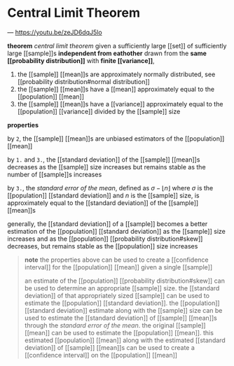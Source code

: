 # Central Limit Theorem

&mdash; <https://youtu.be/zeJD6dqJ5lo>

**theorem** _central limit theorem_ given a sufficiently large [[set]] of sufficiently large [[sample]]s **independent from eathother** drawn from the **same [[probability distribution]]** with **finite [[variance]]**,

1. the [[sample]] [[mean]]s are approximately normally distributed, see [[probability distribution#normal distribution]]
2. the [[sample]] [[mean]]s have a [[mean]] approximately equal to the [[population]] [[mean]]
3. the [[sample]] [[mean]]s have a [[variance]] approximately equal to the [[population]] [[variance]] divided by the [[sample]] size

**properties**

by `2`, the [[sample]] [[mean]]s are unbiased estimators of the [[population]] [[mean]]

by `1.` and `3.`, the [[standard deviation]] of the [[sample]] [[mean]]s decreases as the [[sample]] size increases but remains stable as the number of [[sample]]s increases

by `3.`, the _standard error of the mean_, defined as $\sigma - \lfloor n \rfloor$ where $\sigma$ is the [[population]] [[standard deviation]] and $n$ is the [[sample]] size, is approximately equal to the [[standard deviation]] of the [[sample]] [[mean]]s

generally, the [[standard deviation]] of a [[sample]] becomes a better estimation of the [[population]] [[standard deviation]] as the [[sample]] size increases and as the [[population]] [[probability distribution#skew]] decreases, but remains stable as the [[population]] size increases

> **note** the properties above can be used to create a [[confidence interval]] for the [[population]] [[mean]] given a single [[sample]]
>
> an estimate of the [[population]] [[probability distribution#skew]] can be used to determine an appropriate [[sample]] size. the [[standard deviation]] of that appropriately sized [[sample]] can be used to estimate the [[population]] [[standard deviation]]. the [[population]] [[standard deviation]] estimate along with the [[sample]] size can be used to estimate the [[standard deviation]] of [[sample]] [[mean]]s through the _standard error of the mean_. the original [[sample]] [[mean]] can be used to estimate the [[population]] [[mean]]. this estimated [[population]] [[mean]] along with the estimated [[standard deviation]] of [[sample]] [[mean]]s can be used to create a [[confidence interval]] on the [[population]] [[mean]]
